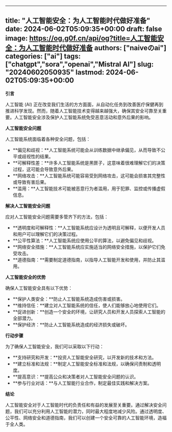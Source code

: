 
---
title: "人工智能安全：为人工智能时代做好准备"
date: 2024-06-02T05:09:35+00:00
draft: false
image: https://og.g0f.cn/api/og?title=人工智能安全：为人工智能时代做好准备
authors: ["naiveのai"]
categories: ["ai"]
tags: ["chatgpt","sora","openai","Mistral AI"]
slug: "20240602050935"
lastmod: 2024-06-02T05:09:35+00:00
---
**引言**

人工智能 (AI) 正在改变我们生活的方方面面，从自动化任务到改善医疗保健再到推进科学发现。然而，随着人工智能技术变得越来越强大，确保其安全可靠至关重要。人工智能安全涉及保护人工智能系统免受恶意活动和意外后果的影响。

**人工智能安全问题**

人工智能系统面临着各种安全问题，包括：

- **偏见和歧视：**人工智能系统可能会从训练数据中继承偏见，从而导致不公平或歧视性的结果。
- **可解释性差：**许多人工智能系统是黑匣子，这意味着很难理解它们的决策过程，这可能会导致意外后果。
- **网络攻击：**人工智能系统可能容易受到网络攻击，这可能会损害其完整性或导致有害后果。
- **滥用：**人工智能技术可能被恶意行为者滥用，用于犯罪、监控或传播虚假信息。

**解决人工智能安全问题**

应对人工智能安全问题需要多管齐下的方法，包括：

- **透明度和可解释性：**人工智能系统应设计为透明且可解释，以便开发人员和用户可以理解它们的决策过程。
- **公平性算法：**人工智能系统应使用公平的算法，以避免偏见和歧视。
- **网络安全措施：**人工智能系统应实施适当的网络安全措施，以保护它们免受攻击。
- **道德指南：**需要制定道德指南，以指导人工智能开发和使用，并防止其滥用。

**人工智能安全的优势**

确保人工智能安全具有以下优势：

- **保护人类安全：**防止人工智能系统造成伤害或损害。
- **维持信任：**建立对人工智能系统的信任，使人们能够放心地使用它们。
- **促进创新：**创造一个安全的环境，让研究人员和开发人员探索人工智能的全部潜力。
- **保护经济：**防止人工智能系统造成的经济损失或破坏。

**行动步骤**

为了确保人工智能安全，我们可以采取以下行动：

- **支持研究和开发：**投资人工智能安全研究，以开发新的技术和方法。
- **建立标准和法规：**制定人工智能安全标准和法规，以确保问责制和透明度。
- **提高意识：**提高公众和决策者对人工智能安全问题的认识。
- **参与行业对话：**与人工智能行业合作，制定最佳实践和解决方案。

**结论**

人工智能安全对于人工智能时代的负责任和有益的发展至关重要。通过解决安全问题，我们可以充分利用人工智能的潜力，同时最大程度地减少风险。通过透明度、公平性、网络安全和道德指南，我们可以创建一个安全可靠的人工智能环境，造福于全人类。